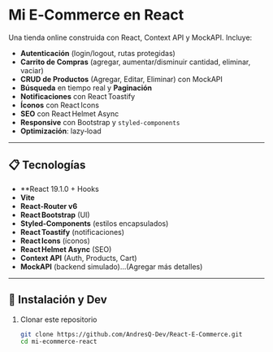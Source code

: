 # Mi E‑Commerce en React

Una tienda online construida con React, Context API y MockAPI. 
Incluye:

- **Autenticación** (login/logout, rutas protegidas)  
- **Carrito de Compras** (agregar, aumentar/disminuir cantidad, eliminar, vaciar)  
- **CRUD de Productos** (Agregar, Editar, Eliminar) con MockAPI  
- **Búsqueda** en tiempo real y **Paginación**  
- **Notificaciones** con React Toastify  
- **Íconos** con React Icons  
- **SEO** con React Helmet Async  
- **Responsive** con Bootstrap y `styled‑components`  
- **Optimización**: lazy‑load

---

## 📋 Tecnologías

- **React 19.1.0 + Hooks  
- **Vite**
- **React‑Router v6**  
- **React Bootstrap** (UI)  
- **Styled‑Components** (estilos encapsulados)  
- **React Toastify** (notificaciones)  
- **React Icons** (íconos)  
- **React Helmet Async** (SEO)  
- **Context API** (Auth, Products, Cart)  
- **MockAPI** (backend simulado)...(Agregar más detalles)  

---

## 🚀 Instalación y Dev

1. Clonar este repositorio  
   ```bash
   git clone https://github.com/AndresQ-Dev/React-E-Commerce.git
   cd mi-ecommerce-react
